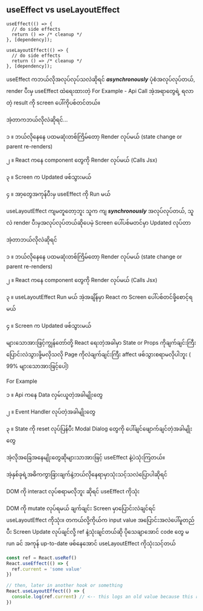 ## useEffect vs useLayoutEffect

```react
useEffect(() => {
  // do side effects
  return () => /* cleanup */
}, [dependency]);

useLayoutEffect(() => {
  // do side effects
  return () => /* cleanup */
}, [dependency]);
```

useEffect ကဘယ်လိုအလုပ်လုပ်သလဲဆိုရင် ***asynchronously*** ပုံစံအလုပ်လုပ်တယ်, render ပီးမှ useEffect ထဲရေးထားတဲ့ For Example - Api Call အဲ့အရာတွေရဲ့ ရလာတဲ့ result ကို screen ပေါ်ကိုပစ်တင်တယ်။

အဲ့တာကဘယ်လိုလဲဆိုရင်...

၁ ။ ဘယ်လိုနေနေ ပထမဆုံးတစ်ကြိမ်တော့ Render လုပ်မယ် (state change or parent re-renders)

၂ ။  React ကနေ component တွေကို Render လုပ်မယ် (Calls Jsx)

၃ ။ Screen က Updated ဖစ်သွားမယ်

၄ ။ အာ့တွေအကုန်ပီးမှ useEffect ကို Run မယ်



useLayoutEffect ကျမတူတော့ဘူး သူက ကျ ***synchronously*** အလုပ်လုပ်တယ်, သူလဲ render ပီးမှအလုပ်လုပ်တယ်ဆိုပေမဲ့  Screen ပေါ်ပစ်မတင်မှာ Updated လုပ်တာ

အဲ့တာဘယ်လိုလဲဆိုရင်

၁ ။ ဘယ်လိုနေနေ ပထမဆုံးတစ်ကြိမ်တော့ Render လုပ်မယ် (state change or parent re-renders)

၂ ။  React ကနေ component တွေကို Render လုပ်မယ် (Calls Jsx)

၃ ။ useLayoutEffect Run မယ် အဲ့အချိန်မှာ React က Screen ပေါ်ပစ်တင်ဖို့စောင့်ရမယ်

၄ ။ Screen က Updated ဖစ်သွားမယ်



များသောအားဖြင့်ကျွန်တော်တို့ React ရေးတဲ့အခါမှာ State or Props ကိုချက်ချင်းကြီးပြောင်းလဲသွားဖို့မလိုသလို Page ကိုလဲချက်ချင်းကြီး affect ဖစ်သွားစရာမလိုပါဘူး ( 99% များသောအားဖြင့်ပေါ့)

For Example 

၁ ။ Api ကနေ Data လှမ်းယူတဲ့အခါမျိုးတွေ

၂ ။ Event Handler လုပ်တဲ့အခါမျိုးတွေ

၃ ။ State ကို reset လုပ်ပြန်ပီး Modal Dialog တွေကို ပေါ်ချင်ဖျောက်ချင်တဲ့အခါမျိုးတွေ

အဲ့လိုအခြေအနေမျိုးတွေဆိုများသာအားဖြင့် useEffect နဲ့ပဲသုံးကြတယ်။



အဲ့နှစ်ခုရဲ့အဓိကကွာခြားချက်နဲ့ဘယ်လိုနေရာမှာသုံးသင့်သလဲပြောပါဆိုရင်

 DOM ကို interact လုပ်စရာမလိုဘူး ဆိုရင် useEffect ကိုသုံး

DOM ကို mutate လုပ်ရမယ် ချက်ချင်း Screen မှာပြောင်းလဲချင်ရင် useLayoutEffect ကိုသုံး။ တကယ်လို့ကိုယ်က input value အပြောင်းအလဲပေါ်မူတည်ပီး Screen Update လုပ်ချင်လို့ ref နဲ့သုံးချင်တယ်ဆို ပိုသေချာအောင် code တွေ မ run ခင် အကုန် up-to-date ဖစ်နေအောင် useLayoutEffect ကိုသုံးသင့်တယ်

```javascript
const ref = React.useRef()
React.useEffect(() => {
  ref.current = 'some value'
})

// then, later in another hook or something
React.useLayoutEffect(() => {
  console.log(ref.current) // <-- this logs an old value because this runs first!
})
```

